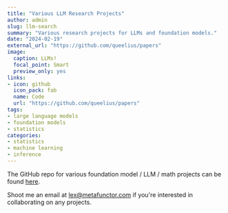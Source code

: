 ```yaml
---
title: "Various LLM Research Projects"
author: admin
slug: llm-search
summary: "Various research projects for LLMs and foundation models."
date: "2024-02-19"
external_url: "https://github.com/queelius/papers"
image:
  caption: LLMs!
  focal_point: Smart
  preview_only: yes
links:
- icon: github
  icon_pack: fab
  name: Code
  url: "https://github.com/queelius/papers"
tags:
- large language models
- foundation models
- statistics
categories:
- statistics
- machine learning
- inference
---
```


The GitHub repo for various foundation model / LLM / math projects can be found [here](https://github.com/queelius/papers).

Shoot me an email at [lex@metafunctor.com](mailto:lex@metafunctor.com) if you're interested in collaborating on any projects.
